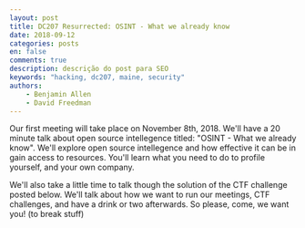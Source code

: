 ```yaml
---
layout: post
title: DC207 Resurrected: OSINT - What we already know 
date: 2018-09-12
categories: posts
en: false
comments: true
description: descrição do post para SEO
keywords: "hacking, dc207, maine, security"
authors:
    - Benjamin Allen
    - David Freedman
---
```


Our first meeting will take place on November 8th, 2018. We'll have a 20 minute talk about open source intellegence titled: "OSINT - What we already know". We'll explore open source intellegence and how effective it can be in gain access to resources. You'll learn what you need to do to profile yourself, and your own company. 

We'll also take a little time to talk though the solution of the CTF challenge posted below. We'll talk about how we want to run our meetings, CTF challenges, and have a drink or two afterwards. So please, come, we want you! (to break stuff)
